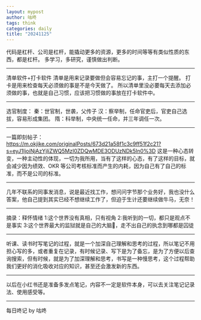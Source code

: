 ```yaml
---
layout: mypost
author: 咕咚
tags: think
categories: daily
title: "20241125"
---
```



代码是杠杆、公司是杠杆，能撬动更多的资源，更多的时间等等有类似性质的东西，都是杠杆。
多学习，多研究，谨慎做出判断。

---
清单软件+打卡软件
清单是用来记录要做但会容易忘记的事，主打一个提醒。
打卡是用来检查每天必须做的事是不是今天做了。
所以清单里没必要每天去添加必须做的事，也就是自己习惯，应该把习惯做的事放在打卡软件中。

---
选官制度：
秦：世官制，世袭，父传子
汉：察举制，任命官吏后，官吏自己选拔，容易形成集团。
隋：科举制，中央统一任命，并三年调任一次。

---
一篇即刻帖子：
https://m.okjike.com/originalPosts/673d21a58f1c3c9ff51f2c21?s=eyJ1IjoiNjAzYjliZWQ5MzI0ZDQwMDE3ODUzNDk5In0%3D
这是一种心态转变，一种主动性的体现，一切为我所用，当有了这样的心态，有了这样的目标，就会减少因为绩效、OKR 等公司考核标准而产生的内耗，因为自己有了自己的标准，而不是公司的标准。

---
几年不联系的同事发消息，说是最近找工作，想问问字节那个业务好，我也没什么答案，他自己提到其实已经不想继续工作了，但迫于生计还要继续做牛马，无奈！

---
摘录：释怀情绪
1:这个世界没有真相，只有视角
2:我听到的一切，都只是观点不是事实 
3:这个世界最大的监狱就是自己的大脑🧠，走不出自己的执念到哪都是囚徒

---
听课、读书时写笔记的过程，就是一个加深自己理解和思考的过程，所以笔记不用担心写的多，或者重复在记录，有时候记录、写下是为了备忘，是为了方便以后查询搜索，但有时候，就是为了加深理解和思考，书写是一种慢思考，这个过程帮助我们更好的消化吸收对应的知识，甚至还会激发新的东西。


---
以后在小红书还是准备多发点笔记，内容不一定是软件本身，可以去关注笔记记录法、使用感受等。

---
每日咚记
by 咕咚
